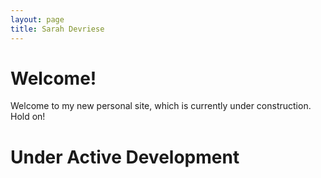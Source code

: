 ```yaml
---
layout: page
title: Sarah Devriese
---
```


# Welcome!

Welcome to my new personal site, which is currently under construction. Hold on!

# Under Active Development

